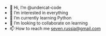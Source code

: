 - 👋 Hi, I’m @undercat-code
- 👀 I’m interested in everything
- 🌱 I’m currently learning Python
- 💞️ I’m looking to collaborate on learning
- 📫 How to reach me seven.russia@gmail.com

<!---
undercat-code/undercat-code is a ✨ special ✨ repository because its `README.md` (this file) appears on your GitHub profile.
You can click the Preview link to take a look at your changes.
--->
